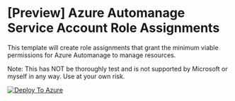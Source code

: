 # [Preview] Azure Automanage Service Account Role Assignments
This template will create role assignments that grant the minimum viable permissions for Azure Automanage to manage resources.

Note: This has NOT be thoroughly test and is not supported by Microsoft or myself in any way. Use at your own risk.

[![Deploy To Azure](https://aka.ms/deploytoazurebutton)](https://portal.azure.com/#create/Microsoft.Template/uri/https%3A%2F%2Fraw.githubusercontent.com%2FBpoe%2FAzureTemplates%2Fmain%2FAutomanage-ServiceAccount-RoleAssignments%2FAM_RoleAssignments.template.json)

